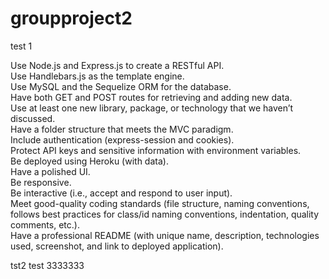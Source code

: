 # groupproject2

test 1

Use Node.js and Express.js to create a RESTful API. \
Use Handlebars.js as the template engine. \
Use MySQL and the Sequelize ORM for the database. \
Have both GET and POST routes for retrieving and adding new data. \
Use at least one new library, package, or technology that we haven’t discussed. \
Have a folder structure that meets the MVC paradigm. \
Include authentication (express-session and cookies). \
Protect API keys and sensitive information with environment variables. \
Be deployed using Heroku (with data). \
Have a polished UI. \
Be responsive. \
Be interactive (i.e., accept and respond to user input). \
Meet good-quality coding standards (file structure, naming conventions, follows best practices for class/id naming conventions, indentation, quality comments, etc.). \
Have a professional README (with unique name, description, technologies used, screenshot, and link to deployed application). 

tst2
test 3333333
